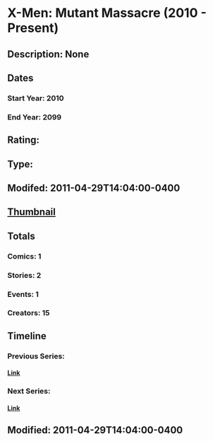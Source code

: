 # X-Men: Mutant Massacre (2010 - Present)
## Description: None
## Dates
### Start Year: 2010
### End Year: 2099
## Rating: 
## Type: 
## Modifed: 2011-04-29T14:04:00-0400
## [Thumbnail](http://i.annihil.us/u/prod/marvel/i/mg/6/f0/4bb48e6e41975.jpg)
## Totals
### Comics: 1
### Stories: 2
### Events: 1
### Creators: 15
## Timeline
### Previous Series: 
#### [Link]()
### Next Series: 
#### [Link]()
## Modified: 2011-04-29T14:04:00-0400